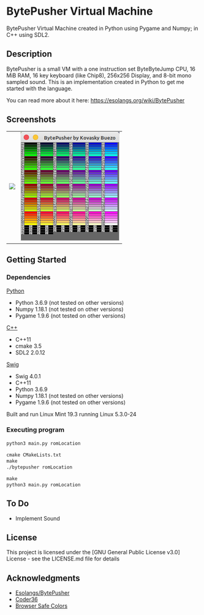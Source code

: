 # BytePusher Virtual Machine

BytePusher Virtual Machine created in Python using Pygame and Numpy; in C++ using SDL2.

## Description

BytePusher is a small VM with a one instruction set ByteByteJump CPU, 16 MiB RAM, 16 key keyboard (like Chip8), 256x256 Display, and 8-bit mono sampled sound. This is an implementation created in Python to get me started with the language.

You can read more about it here: https://esolangs.org/wiki/BytePusher

## Screenshots

<table>
  <tr>
    <td><img src="img/bpvm.gif"></td>
    <td><img src="img/palette.png"></td>
  </tr>
</table>

## Getting Started

### Dependencies
<ins>Python</ins>
* Python 3.6.9 (not tested on other versions)
* Numpy 1.18.1 (not tested on other versions)
* Pygame 1.9.6 (not tested on other versions)

<ins>C++</ins>
* C++11
* cmake 3.5
* SDL2  2.0.12

<ins>Swig</ins>
* Swig 4.0.1
* C++11
* Python 3.6.9
* Numpy 1.18.1 (not tested on other versions)
* Pygame 1.9.6 (not tested on other versions)

Built and run Linux Mint 19.3 running Linux 5.3.0-24

### Executing program

```
python3 main.py romLocation
```

```
cmake CMakeLists.txt
make
./bytepusher romLocation
```

```
make
python3 main.py romLocation
```

## To Do

* Implement Sound

## License

This project is licensed under the [GNU General Public License v3.0] License - see the LICENSE.md file for details

## Acknowledgments

* [Esolangs/BytePusher](https://esolangs.org/wiki/BytePusher)
* [Coder36](http://coder36.blogspot.com/2012/05/bytepusher.html)
* [Browser Safe Colors](http://www.ion.uillinois.edu/resources/tutorials/webdesign/WebGraphicsWorkshop/bscolors.htm)
